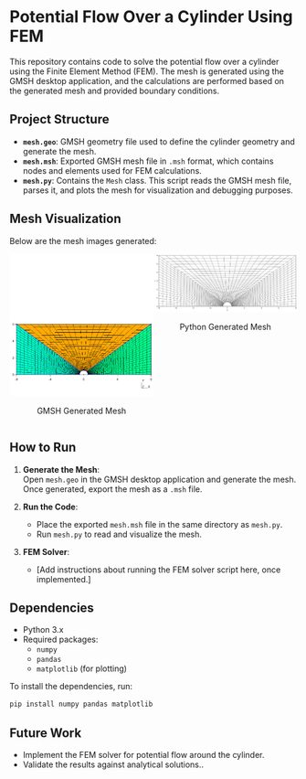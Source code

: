 # Potential Flow Over a Cylinder Using FEM

This repository contains code to solve the potential flow over a cylinder using the Finite Element Method (FEM). The mesh is generated using the GMSH desktop application, and the calculations are performed based on the generated mesh and provided boundary conditions.

## Project Structure

- **`mesh.geo`**: GMSH geometry file used to define the cylinder geometry and generate the mesh.
- **`mesh.msh`**: Exported GMSH mesh file in `.msh` format, which contains nodes and elements used for FEM calculations.
- **`mesh.py`**: Contains the `Mesh` class. This script reads the GMSH mesh file, parses it, and plots the mesh for visualization and debugging purposes.

## Mesh Visualization

Below are the mesh images generated:

<div style="display: flex; justify-content: space-around;">
  <div style="text-align: center;">
    <img src="gmsh.png" alt="GMSH Mesh" width="300"/>
    <p>GMSH Generated Mesh</p>
  </div>
  <div style="text-align: center;">
    <img src="mesh.png" alt="Python Mesh" width="300"/>
    <p>Python Generated Mesh</p>
  </div>
</div>

## How to Run

1. **Generate the Mesh**:  
   Open `mesh.geo` in the GMSH desktop application and generate the mesh. Once generated, export the mesh as a `.msh` file.

2. **Run the Code**:
   - Place the exported `mesh.msh` file in the same directory as `mesh.py`.
   - Run `mesh.py` to read and visualize the mesh.

3. **FEM Solver**:
   - [Add instructions about running the FEM solver script here, once implemented.]

## Dependencies

- Python 3.x
- Required packages: 
  - `numpy`
  - `pandas`
  - `matplotlib` (for plotting)

To install the dependencies, run:
```bash
pip install numpy pandas matplotlib
```

## Future Work
- Implement the FEM solver for potential flow around the cylinder.
- Validate the results against analytical solutions..